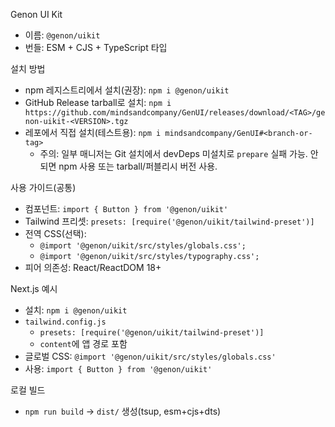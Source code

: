 Genon UI Kit

- 이름: `@genon/uikit`
- 번들: ESM + CJS + TypeScript 타입

설치 방법

- npm 레지스트리에서 설치(권장): `npm i @genon/uikit`
- GitHub Release tarball로 설치: `npm i https://github.com/mindsandcompany/GenUI/releases/download/<TAG>/genon-uikit-<VERSION>.tgz`
- 레포에서 직접 설치(테스트용): `npm i mindsandcompany/GenUI#<branch-or-tag>`
  - 주의: 일부 매니저는 Git 설치에서 devDeps 미설치로 `prepare` 실패 가능. 안되면 npm 사용 또는 tarball/퍼블리시 버전 사용.

사용 가이드(공통)

- 컴포넌트: `import { Button } from '@genon/uikit'`
- Tailwind 프리셋: `presets: [require('@genon/uikit/tailwind-preset')]`
- 전역 CSS(선택):
  - `@import '@genon/uikit/src/styles/globals.css';`
  - `@import '@genon/uikit/src/styles/typography.css';`
- 피어 의존성: React/ReactDOM 18+

Next.js 예시

- 설치: `npm i @genon/uikit`
- `tailwind.config.js`
  - `presets: [require('@genon/uikit/tailwind-preset')]`
  - `content`에 앱 경로 포함
- 글로벌 CSS: `@import '@genon/uikit/src/styles/globals.css'`
- 사용: `import { Button } from '@genon/uikit'`

로컬 빌드

- `npm run build` → `dist/` 생성(tsup, esm+cjs+dts)
